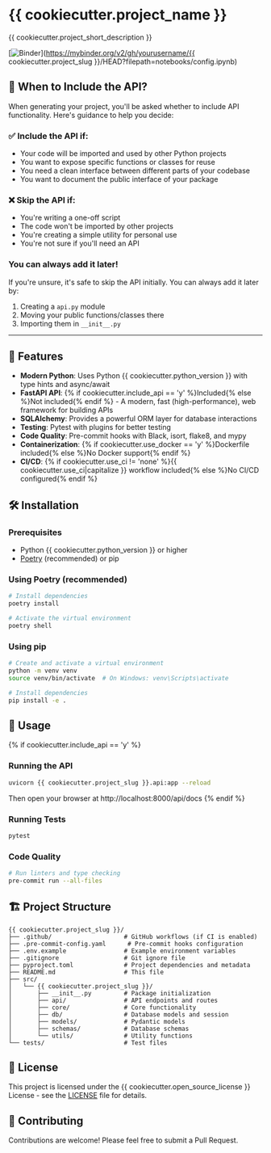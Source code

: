 # {{ cookiecutter.project_name }}

{{ cookiecutter.project_short_description }}

[![Binder](https://mybinder.org/badge_logo.svg)](https://mybinder.org/v2/gh/yourusername/{{ cookiecutter.project_slug }}/HEAD?filepath=notebooks/config.ipynb)

## 🤔 When to Include the API?

When generating your project, you'll be asked whether to include API functionality. Here's guidance to help you decide:

### ✅ Include the API if:
- Your code will be imported and used by other Python projects
- You want to expose specific functions or classes for reuse
- You need a clean interface between different parts of your codebase
- You want to document the public interface of your package

### ❌ Skip the API if:
- You're writing a one-off script
- The code won't be imported by other projects
- You're creating a simple utility for personal use
- You're not sure if you'll need an API

### You can always add it later!
If you're unsure, it's safe to skip the API initially. You can always add it later by:
1. Creating a `api.py` module
2. Moving your public functions/classes there
3. Importing them in `__init__.py`

---

## 🚀 Features

- **Modern Python**: Uses Python {{ cookiecutter.python_version }} with type hints and async/await
- **FastAPI API**: {% if cookiecutter.include_api == 'y' %}Included{% else %}Not included{% endif %} - A modern, fast (high-performance), web framework for building APIs
- **SQLAlchemy**: Provides a powerful ORM layer for database interactions
- **Testing**: Pytest with plugins for better testing
- **Code Quality**: Pre-commit hooks with Black, isort, flake8, and mypy
- **Containerization**: {% if cookiecutter.use_docker == 'y' %}Dockerfile included{% else %}No Docker support{% endif %}
- **CI/CD**: {% if cookiecutter.use_ci != 'none' %}{{ cookiecutter.use_ci|capitalize }} workflow included{% else %}No CI/CD configured{% endif %}

## 🛠️ Installation

### Prerequisites

- Python {{ cookiecutter.python_version }} or higher
- [Poetry](https://python-poetry.org/) (recommended) or pip

### Using Poetry (recommended)

```bash
# Install dependencies
poetry install

# Activate the virtual environment
poetry shell
```

### Using pip

```bash
# Create and activate a virtual environment
python -m venv venv
source venv/bin/activate  # On Windows: venv\Scripts\activate

# Install dependencies
pip install -e .
```

## 🚦 Usage

{% if cookiecutter.include_api == 'y' %}
### Running the API

```bash
uvicorn {{ cookiecutter.project_slug }}.api:app --reload
```

Then open your browser at http://localhost:8000/api/docs
{% endif %}

### Running Tests

```bash
pytest
```

### Code Quality

```bash
# Run linters and type checking
pre-commit run --all-files
```

## 🏗 Project Structure

```
{{ cookiecutter.project_slug }}/
├── .github/                    # GitHub workflows (if CI is enabled)
├── .pre-commit-config.yaml      # Pre-commit hooks configuration
├── .env.example                # Example environment variables
├── .gitignore                  # Git ignore file
├── pyproject.toml              # Project dependencies and metadata
├── README.md                   # This file
├── src/
│   └── {{ cookiecutter.project_slug }}/
│       ├── __init__.py         # Package initialization
│       ├── api/                # API endpoints and routes
│       ├── core/               # Core functionality
│       ├── db/                 # Database models and session
│       ├── models/             # Pydantic models
│       ├── schemas/            # Database schemas
│       └── utils/              # Utility functions
└── tests/                      # Test files
```

## 📝 License

This project is licensed under the {{ cookiecutter.open_source_license }} License - see the [LICENSE](LICENSE) file for details.

## 🤝 Contributing

Contributions are welcome! Please feel free to submit a Pull Request.
